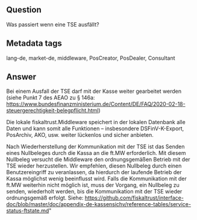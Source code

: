 ## Question

Was passiert wenn eine TSE ausfällt?

## Metadata tags

lang-de, market-de, middleware, PosCreator, PosDealer, Consultant

## Answer

Bei einem Ausfall der TSE darf mit der Kasse weiter gearbeitet werden (siehe Punkt 7 des AEAO zu § 146a: https://www.bundesfinanzministerium.de/Content/DE/FAQ/2020-02-18-steuergerechtigkeit-belegpflicht.html)


Die lokale fiskaltrust.Middleware speichert in der lokalen Datenbank alle Daten und kann somit alle Funktionen – insbesondere DSFinV-K-Export, PosArchiv, AKO, usw. weiter lückenlos und sicher anbieten.

Nach Wiederherstellung der Kommunikation mit der TSE ist das Senden eines Nullbeleges durch die Kassa an die ft.MW erforderlich. Mit diesem Nullbeleg versucht die Middleware den ordnungsgemäßen Betrieb mit der TSE wieder herzustellen. Wir empfehlen, diesen Nullbeleg durch einen Benutzereingriff zu veranlassen, da hierdurch der laufende Betrieb der Kassa möglichst wenig beeinflusst wird. Falls die Kommunikation mit der ft.MW weiterhin nicht möglich ist, muss der Vorgang, ein Nullbeleg zu senden, wiederholt werden, bis die Kommunikation mit der TSE wieder ordnungsgemäß erfolgt.
Siehe: https://github.com/fiskaltrust/interface-doc/blob/master/doc/appendix-de-kassensichv/reference-tables/service-status-ftstate.md"
